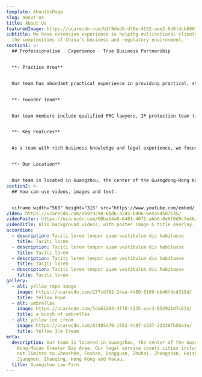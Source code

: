 ```yaml
---
template: AboutUsPage
slug: about-us
title: About Us
featuredImage: https://ucarecdn.com/b2f8ded5-d70e-4152-aee2-6d9fdcb69037/
subtitle: We have extensive experience in helping multinational clients navigate
  the complexities of China’s business and regulatory environment.
section1: >-
  ## Professionalism · Experience · True Business Partnership


  **· Practice Area**


  Our team has abundant practical experience in providing practical, strategic and cost-effective solutions to clients across China, especially in South China. The scope of our legal services covers international trade, corporate & investment (e.g. commercial contracts & outsourcing, foreign direct investment, general legal counsel services), mergers & acquisitions, labor & employment, intellectual property, compliance, and litigation & dispute resolution.  


  **· Founder Team**


  Our team members include qualified PRC lawyers, IP protection team (including patent agents) and international trade team with experience regarding cross-border e-commerce business, purchase sourcing service.  The team members have all graduated from the top universities, both domestically and overseas.


  **· Key Features**


  As a team with rich business knowledge and legal experience, we focus on a solution-centric mindset in order to achieve the business and legal needs of our clients. Our team assign appropriate members for our clients, which enables us to offer a one-stop legal service for all foreign clients. 


  **· Our Location** 


  Our team is located in Guangzhou, the center of the Guangdong-Hong Kong-Macao Greater Bay Area.  Our legal service covers Shenzhen, Foshan, Dongguan, Zhuhai, Zhongshan, Huizhou, Jiangmen, Zhaoqing, Hong Kong and Macau.  We have also established close relationships with many other preeminent local law firms.  If you require legal services in other parts of China, such as Shanghai or Beijing, we will be able to assist through such relationships all around China.
section2: >-
  ## You can use videos, images and text.


  <iframe width="560" height="315" src="https://www.youtube.com/embed/_m2CHvfVK5I" frameborder="0" allow="accelerometer; autoplay; clipboard-write; encrypted-media; gyroscope; picture-in-picture" allowfullscreen></iframe>
video: https://ucarecdn.com/e6979298-66d6-4245-b496-6e5a5d507135/
videoPoster: https://ucarecdn.com/69ba14a8-6481-4671-abb6-0e6f0d9c3e46/
videoTitle: Also background videos, with poster image & title overlay.
accordion:
  - description: Taciti lorem tempor quam vestibulum dis habitasse
    title: Taciti lorem
  - description: Taciti lorem tempor quam vestibulum dis habitasse
    title: Taciti lorem
  - description: Taciti lorem tempor quam vestibulum dis habitasse
    title: Taciti lorem
  - description: Taciti lorem tempor quam vestibulum dis habitasse
    title: Taciti lorem
gallery:
  - alt: yellow rope image
    image: https://ucarecdn.com/277cdf82-24aa-4d80-8169-bb46f4cd319d/
    title: Yellow Rope
  - alt: umbrellas
    image: https://ucarecdn.com/5da63204-4ff0-4235-aac3-852921d7c632/
    title: a bunch of umbrellas
  - alt: yellow ice cream
    image: https://ucarecdn.com/83485d70-1552-4c97-b237-22330fb56a1e/
    title: Yellow Ice Cream
meta:
  description: Our team is located in Guangzhou, the center of the Guangdong-Hong
    Kong-Macao Greater Bay Area. Our legal service covers cities including but
    not limited to Shenzhen, Foshan, Dongguan, Zhuhai, Zhongshan, Huizhou,
    Jiangmen, Zhaoqing, Hong Kong and Macau.
  title: Guangzhou Law Firm
---
```

